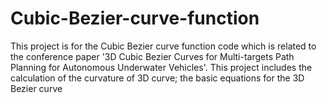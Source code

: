 # Cubic-Bezier-curve-function
This project is for the Cubic Bezier curve function code which is related to the conference paper '3D Cubic Bezier Curves for Multi-targets Path Planning for Autonomous Underwater Vehicles'.
This project includes the calculation of the curvature of 3D curve; the basic equations for the 3D Bezier curve
